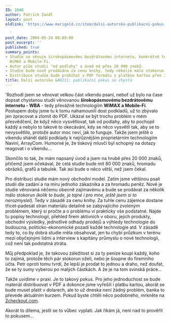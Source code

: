 ```yaml
---
ID: 1048
author: Patrick Zandl
layout: post
oldlink: 'https://www.marigold.cz/item/dalsi-autorsko-publikacni-pokus-se-chysta

  '
post_date: 2004-05-24 08:09:00
post_excerpt: ''
published: true
summary_points:
- Studie se věnuje širokopásmovému bezdrátovému internetu, konkrétně technologiím
  WiMAX a Mobile-Fi.
- Autor píše studii "od podlahy" a úvod má přes 20 000 znaků.
- Studie bude nově prodávána za cenu knihy, tedy několik málo stokorun.
- Distribuce studie bude probíhat v PDF formátu s platbou kartou přes 2checkout.com.
title: Další autorsko &#8211; publikační pokus se chystá
---
```


<p>
'Rozhodl jsem se věnovat velkou část víkendu psaní, neboť už bylo na čase dopsat chystanou studii věnovanou <STRONG>širokopásmovému bezdrátovému internetu - WBA</STRONG> - tedy převážně technologiím <STRONG>WiMAX a Mobile-Fi</STRONG>. Postupem doby jsme tu k tomu nahamounili dost podkladů, už to zbývalo jen zpracovat a zlomit do PDF. Ukázal se být trochu problém v mém přesvědčení, že když něco vysvětlovat, tak od podlahy, aby to pochopil každý a nebylo to takové to okecávání, kdy se něco vysvětlí tak, aby se to nevysvětlilo, protože autor moc neví, jak to funguje. Takže jsem ještě o víkendu sháněl další podklady k nejrůznějším proprietárním technologiím Navini, ArrayCom. Humorné je, že tiskový mluvčí byl schopný na dotazy reagovat i o víkendu... </p>

<p>
Skončilo to tak, že mám napsaný úvod a jsem na hrubě přes 20 000 znaků, přičemž jsem očekával, že celá studie bude mít 80 000 znaků, hromadu obrázků, grafů a tabulek. Tak asi bude o něco větší, než jsem čekal.</p>

<p>
Pro distribuci studie mám nový obchodní model. Zatím jsme většinou psali studii dle zadání a na míru jednoho zákazníka a za hromadu peněz. Nově je studie věnovaná něčemu obecně zajímavému a bude se prodávat za několik málo stokorun <EM>(kolik to bude, je tajné i pro mne, ještě jsem si to nerozmyslel).</EM> Tedy v zásadě za cenu knihy. Za tuhle cenu zájemce dostane třicet-padesát stran materiálu detailně se zabývajícího zvoleným problémem, který si pročte a o problému ví prakticky vše podstatné. Najde tu popisy technologií, přehled firem aktivních v oboru, jejich produkty, obchodní výsledky, jednotlivé odhady prodejů a výhledy technologie do budoucna, politicko-ekonomické pozadí každé technologie atd. V zásadě tedy to, co by dobrá studie měla obsahovat, jen tu chybí průzkum v terénu mezi obyčejnými lidmi a interview s kapitány průmyslu o nové technologii, což není tak podstatná ztráta. </p>

<p>
Můj předpoklad je, že takovou záležitost si za ty peníze koupí každý, koho to zajímá, protože těch pár stokorun oželí, nebo je šoupne do firemního účta. Petr oproti tomu tvrdí, že lepší je prodat to jednou a draho, než doufat, že se ty sumy vyberou po malých částkách. A že je na tom svinská práce... </p>

<p>
Takže uvidíme v praxi. Je to takový pokus. Pro jeho jednoduchost se bude materiál distribuovat v PDF a dokonce jsme vyřešili i platbu kartou, akorát se bude muset platit v dolarech, ale to už dneska není žádný problém, banka&#160;to převede aktuálním kurzem.&#160;Pokud byste chtěli něco podobného, mrkněte na <A href="http://www.2checkout.com/">2checkout.com</A>.</p>

<p>
Akorát to dilema, jestli se to vůbec vyplatí. Jak říkám já, není nad to prověřit to&#160;pokusem...&#160;</p>